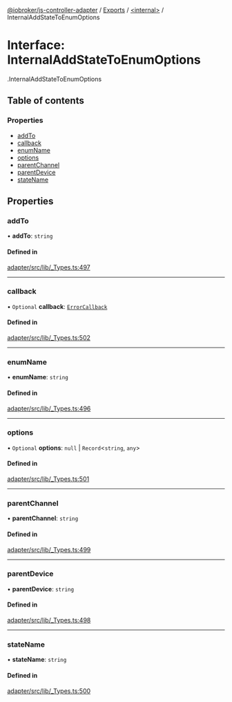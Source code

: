 [@iobroker/js-controller-adapter](../README.md) / [Exports](../modules.md) / [<internal\>](../modules/internal_.md) / InternalAddStateToEnumOptions

# Interface: InternalAddStateToEnumOptions

[<internal>](../modules/internal_.md).InternalAddStateToEnumOptions

## Table of contents

### Properties

- [addTo](internal_.InternalAddStateToEnumOptions.md#addto)
- [callback](internal_.InternalAddStateToEnumOptions.md#callback)
- [enumName](internal_.InternalAddStateToEnumOptions.md#enumname)
- [options](internal_.InternalAddStateToEnumOptions.md#options)
- [parentChannel](internal_.InternalAddStateToEnumOptions.md#parentchannel)
- [parentDevice](internal_.InternalAddStateToEnumOptions.md#parentdevice)
- [stateName](internal_.InternalAddStateToEnumOptions.md#statename)

## Properties

### addTo

• **addTo**: `string`

#### Defined in

[adapter/src/lib/_Types.ts:497](https://github.com/ioBroker/ioBroker.js-controller/blob/af5992c0/packages/adapter/src/lib/_Types.ts#L497)

___

### callback

• `Optional` **callback**: [`ErrorCallback`](../modules/internal_.md#errorcallback)

#### Defined in

[adapter/src/lib/_Types.ts:502](https://github.com/ioBroker/ioBroker.js-controller/blob/af5992c0/packages/adapter/src/lib/_Types.ts#L502)

___

### enumName

• **enumName**: `string`

#### Defined in

[adapter/src/lib/_Types.ts:496](https://github.com/ioBroker/ioBroker.js-controller/blob/af5992c0/packages/adapter/src/lib/_Types.ts#L496)

___

### options

• `Optional` **options**: ``null`` \| `Record`<`string`, `any`\>

#### Defined in

[adapter/src/lib/_Types.ts:501](https://github.com/ioBroker/ioBroker.js-controller/blob/af5992c0/packages/adapter/src/lib/_Types.ts#L501)

___

### parentChannel

• **parentChannel**: `string`

#### Defined in

[adapter/src/lib/_Types.ts:499](https://github.com/ioBroker/ioBroker.js-controller/blob/af5992c0/packages/adapter/src/lib/_Types.ts#L499)

___

### parentDevice

• **parentDevice**: `string`

#### Defined in

[adapter/src/lib/_Types.ts:498](https://github.com/ioBroker/ioBroker.js-controller/blob/af5992c0/packages/adapter/src/lib/_Types.ts#L498)

___

### stateName

• **stateName**: `string`

#### Defined in

[adapter/src/lib/_Types.ts:500](https://github.com/ioBroker/ioBroker.js-controller/blob/af5992c0/packages/adapter/src/lib/_Types.ts#L500)
